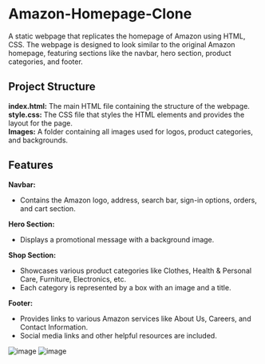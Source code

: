 # Amazon-Homepage-Clone
A static webpage that replicates the homepage of Amazon using HTML, CSS. The webpage is designed to look similar to the original Amazon homepage, featuring sections like the navbar, hero section, product categories, and footer.
## Project Structure
**index.html:** The main HTML file containing the structure of the webpage.<br>
**style.css:** The CSS file that styles the HTML elements and provides the layout for the page.<br>
**Images:** A folder containing all images used for logos, product categories, and backgrounds.<br>
## Features
**Navbar:**
<ul>
  <li>Contains the Amazon logo, address, search bar, sign-in options, orders, and cart section.</li>
</ul>

**Hero Section:**
<ul>
  <li>Displays a promotional message with a background image.</li>
</ul>

**Shop Section:**
<ul>
  <li>Showcases various product categories like Clothes, Health & Personal Care, Furniture, Electronics, etc.</li>
  <li>Each category is represented by a box with an image and a title.</li>
</ul>

**Footer:**
<ul>
  <li>Provides links to various Amazon services like About Us, Careers, and Contact Information.</li>
  <li>Social media links and other helpful resources are included.</li>
</ul>

![image](https://github.com/user-attachments/assets/d0be08b4-9ce0-4222-8f3e-8bb33424ecae)
![image](https://github.com/user-attachments/assets/06e42846-7b84-402d-9834-54be75388570)

